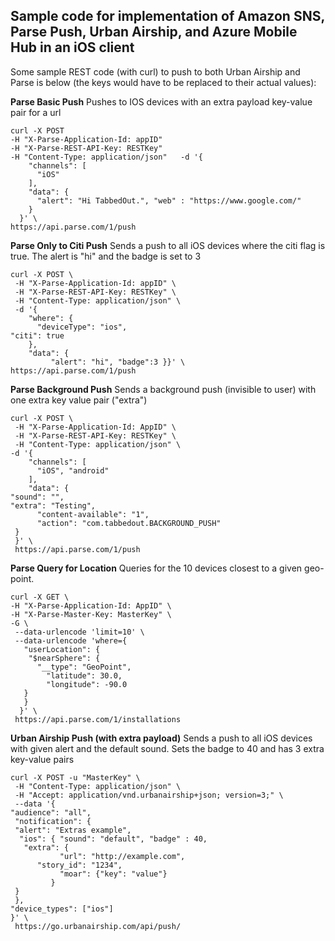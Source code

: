 Sample code for implementation of Amazon SNS, Parse Push, Urban Airship, and Azure Mobile Hub in an iOS client
-----------------

Some sample REST code (with curl) to push to both Urban Airship and Parse is below (the keys would have to be replaced to their actual values):


**Parse Basic Push** 
Pushes to IOS devices with an extra payload key-value pair for a url

	curl -X POST   
	-H "X-Parse-Application-Id: appID"   
	-H "X-Parse-REST-API-Key: RESTKey"   
	-H "Content-Type: application/json"   -d '{
        "channels": [
          "iOS"
        ],
        "data": {
          "alert": "Hi TabbedOut.", "web" : "https://www.google.com/"
        }
      }' \
 	https://api.parse.com/1/push

**Parse Only to Citi Push** 
Sends a push to all iOS devices where the citi flag is true. The alert is "hi" and the badge is set to 3

	curl -X POST \
	 -H "X-Parse-Application-Id: appID" \
	 -H "X-Parse-REST-API-Key: RESTKey" \
	 -H "Content-Type: application/json" \
	 -d '{
        "where": {
          "deviceType": "ios", 
	"citi": true
        },
        "data": {
             "alert": "hi", "badge":3 }}' \
  	https://api.parse.com/1/push

**Parse Background Push**
Sends a background push (invisible to user) with one extra key value pair ("extra")

	curl -X POST \
	 -H "X-Parse-Application-Id: AppID" \
	 -H "X-Parse-REST-API-Key: RESTKey" \
	 -H "Content-Type: application/json" \
  	-d '{
        "channels": [
          "iOS", "android"
        ],
        "data": {
	"sound": "",
	"extra": "Testing",
          "content-available": "1", 
          "action": "com.tabbedout.BACKGROUND_PUSH"
	 }
	 }' \
	 https://api.parse.com/1/push

**Parse Query for Location**
Queries for the 10 devices closest to a given geo-point. 

	curl -X GET \
  	-H "X-Parse-Application-Id: AppID" \
  	-H "X-Parse-Master-Key: MasterKey" \
 	-G \
	 --data-urlencode 'limit=10' \
	 --data-urlencode 'where={
       "userLocation": {
	    "$nearSphere": {
	      "__type": "GeoPoint",
	        "latitude": 30.0,
	        "longitude": -90.0
	   }
	   }
	  }' \
	 https://api.parse.com/1/installations

**Urban Airship Push (with extra payload)** 
Sends a push to all iOS devices with given alert and the default sound. Sets the badge to 40 and has 3 extra key-value pairs

	curl -X POST -u "MasterKey" \
	 -H "Content-Type: application/json" \
	 -H "Accept: application/vnd.urbanairship+json; version=3;" \
	 --data '{
  	"audience": "all",
	 "notification": {
	 "alert": "Extras example",
	  "ios": { "sound": "default", "badge" : 40,
	   "extra": {
        	   "url": "http://example.com",
	      "story_id": "1234",
        	   "moar": {"key": "value"}
        	 }
	 }
	 },
   	"device_types": ["ios"]
	}' \
	 https://go.urbanairship.com/api/push/
